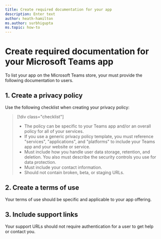 ```yaml
---
title: Create required documentation for your app
description: Enter text
author: heath-hamilton
ms.author: surbhigupta
ms.topic: how-to
---
```

# Create required documentation for your Microsoft Teams app

To list your app on the Microsoft Teams store, your must provide the following documentation to users.

## 1. Create a privacy policy

Use the following checklist when creating your privacy policy:

> [!div class="checklist"]
>
> * The policy can be specific to your Teams app and/or an overall policy for all of your services.
> * If you use a generic privacy policy template, you must reference "services", "applications", and "platforms" to include your Teams app and your website or service.
> * Must include how you handle user data storage, retention, and deletion. You also must describe the security controls you use for data protection.
> * Must include your contact information.
> * Should not contain broken, beta, or staging URLs.

## 2. Create a terms of use

Your terms of use should be specific and applicable to your app offering.

## 3. Include support links

Your support URLs should not require authentication for a user to get help or contact you.
